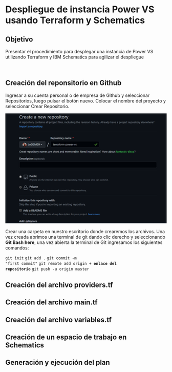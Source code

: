 # Despliegue de instancia Power VS usando Terraform y Schematics
## Objetivo

Presentar el procedimiento para desplegar una instancia de Power VS utilizando Terraform y IBM Schematics para agilizar el despliegue

<br/> 

## Creación del reponsitorio en Github

Ingresar a su cuenta personal o de empresa de Github y seleccionar Repositorios, luego pulsar el botón nuevo.
Colocar el nombre del proyecto y seleccionar Crear Repositorio. 

<p align="center"><img width="600" src="https://github.com/JoCGM09/power-vs-terraform-IBM/blob/master/images/github1.png"></p>

Crear una carpeta en nuestro escritorio donde crearemos los archivos. Una vez creada abrimos una terminal de git dando clic derecho y seleccionando **Git Bash here**, una vez abierta la terminal de Git ingresamos los siguientes comandos: 

<code>git init</code>
<code>git add .</code>
<code>git commit -m "first commit"</code>
<code>git remote add origin + <b>enlace del repositorio</b></code>
<code>git push -u origin master</b></code>
<br />

## Creación del archivo providers.tf
## Creación del archivo main.tf
## Creación del archivo variables.tf
## Creación de un espacio de trabajo en Schematics
## Generación y ejecución del plan 